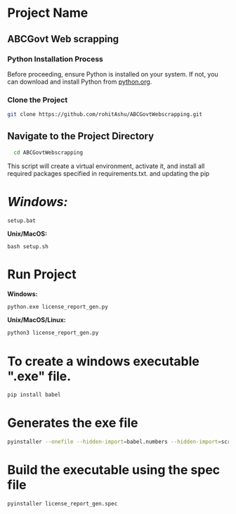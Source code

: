 # Project Name
## ABCGovt Web scrapping
### Python Installation Process
Before proceeding, ensure Python is installed on your system. If not, you can download and install Python from [python.org](https://www.python.org/downloads/).
### Clone the Project
```bash
git clone https://github.com/rohitAshu/ABCGovtWebscrapping.git
```

## Navigate to the Project Directory

```bash
  cd ABCGovtWebscrapping
```

This script will create a virtual environment, activate it, and install all required packages specified in requirements.txt. and updating the pip 

# **_Windows:_**
```
setup.bat
```
**Unix/MacOS:**
```
bash setup.sh
```
# Run Project
**Windows:**

```bash
python.exe license_report_gen.py
```

**Unix/MacOS/Linux:**

```bash
python3 license_report_gen.py
```

# To create a windows executable ".exe" file.
```bash
pip install babel
```

# Generates the exe file
```bash
pyinstaller --onefile --hidden-import=babel.numbers --hidden-import=screeninfo --hidden-import=babel.localtime --icon=ReportIcon.ico  --windowed license_report_gen.py   
```

# Build the executable using the spec file
```bash
pyinstaller license_report_gen.spec
```

